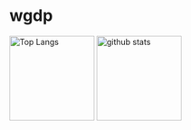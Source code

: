# wgdp

<p align="left"> 
  <img alt="Top Langs" height="150px" src="https://github-readme-stats.vercel.app/api/top-langs/?username=wgdp&layout=compact&show_icons=true&theme=tokyonight" />
  <img alt="github stats" height="150px" src="https://github-readme-stats.vercel.app/api?username=wgdp&theme=tokyonight&show_icons=ture" />
</p>
